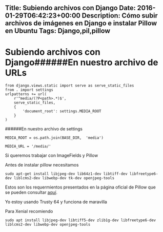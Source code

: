 Title: Subiendo archivos con Django
Date: 2016-01-29T06:42:23+00:00
Description: Cómo subir archivos de imágenes en Django e instalar Pillow en Ubuntu
Tags: Django,pil,pillow
---
# Subiendo archivos con Django######En nuestro archivo de URLs
```
from django.views.static import serve as serve_static_files
from . import settings
urlpatterns += url(
    r'^media/(?P<path>.*)$', 
    serve_static_files,
    {
        'document_root': settings.MEDIA_ROOT
    }
)
```

######En nuestro archivo de settings
```
MEDIA_ROOT = os.path.join(BASE_DIR,  'media')

MEDIA_URL = '/media/'
```

Si queremos trabajar con ImageFields y Pillow

Antes de instalar pillow necesitamos

```
sudo apt-get install libjpeg-dev lib64z1-dev libtiff-dev libfreetype6-dev liblcms2-dev libwebp-dev tk-dev openjpeg-tools
```

Estos son los requermientos presentados en la página oficial de Pillow que se pueden consultar [aquí](http://pillow.readthedocs.org/en/3.0.x/installation.html#external-libraries).

Yo estoy usando Trusty 64 y funciona de maravilla

Para Xenial recomiendo
```
sudo apt install libjpeg-dev libtiff5-dev zlib1g-dev libfreetype6-dev liblcms2-dev libwebp-dev openjpeg-tools
```